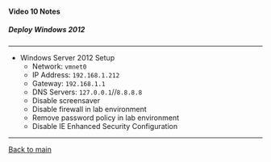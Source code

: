 #### Video 10 Notes

##### Deploy Windows 2012

---

- Windows Server 2012 Setup
  - Network: `vmnet0`
  - IP Address: `192.168.1.212`
  - Gateway: `192.168.1.1`
  - DNS Servers: `127.0.0.1`//`8.8.8.8`
  - Disable screensaver
  - Disable firewall in lab environment
  - Remove password policy in lab environment
  - Disable IE Enhanced Security Configuration

---

[Back to main](https://github.com/rot0xd/CBTNuggets/blob/master/CEHv9/README.md)

